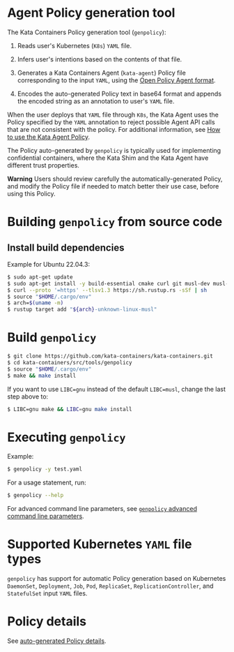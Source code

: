 # Agent Policy generation tool

The Kata Containers Policy generation tool (`genpolicy`):

1. Reads user's Kubernetes (`K8s`) `YAML` file.

1. Infers user's intentions based on the contents of that file.

1. Generates a Kata Containers Agent (`kata-agent`) Policy file corresponding to the input `YAML`, using the [Open Policy Agent format](https://www.openpolicyagent.org/docs/latest/policy-language/).

1. Encodes the auto-generated Policy text in base64 format and appends the encoded string as an annotation to user's `YAML` file.

When the user deploys that `YAML` file through `K8s`, the Kata Agent uses the Policy specified by the `YAML` annotation to reject possible Agent API calls that are not consistent with the policy. For additional information, see [How to use the Kata Agent Policy](../../../docs/how-to/how-to-use-the-kata-agent-policy.md).

The Policy auto-generated by `genpolicy` is typically used for implementing confidential containers, where the Kata Shim and the Kata Agent have different trust properties.

**Warning** Users should review carefully the automatically-generated Policy, and modify the Policy file if needed to match better their use case, before using this Policy.

# Building `genpolicy` from source code

## Install build dependencies

Example for Ubuntu 22.04.3:

```bash
$ sudo apt-get update
$ sudo apt-get install -y build-essential cmake curl git musl-dev musl-tools
$ curl --proto '=https' --tlsv1.3 https://sh.rustup.rs -sSf | sh
$ source "$HOME/.cargo/env"
$ arch=$(uname -m)
$ rustup target add "${arch}-unknown-linux-musl"
```

# Build `genpolicy`

```bash
$ git clone https://github.com/kata-containers/kata-containers.git
$ cd kata-containers/src/tools/genpolicy
$ source "$HOME/.cargo/env"
$ make && make install
```

If you want to use `LIBC=gnu` instead of the default `LIBC=musl`, change the last step above to:

```bash
$ LIBC=gnu make && LIBC=gnu make install
```

# Executing `genpolicy`

Example:

```sh
$ genpolicy -y test.yaml
```

For a usage statement, run:

```sh
$ genpolicy --help
```

For advanced command line parameters, see [`genpolicy` advanced command line parameters](genpolicy-advanced-command-line-parameters.md).


# Supported Kubernetes `YAML` file types

`genpolicy` has support for automatic Policy generation based on Kubernetes `DaemonSet`, `Deployment`, `Job`, `Pod`, `ReplicaSet`, `ReplicationController`, and `StatefulSet` input `YAML` files.

# Policy details

See [auto-generated Policy details](genpolicy-auto-generated-policy-details.md).
